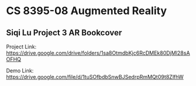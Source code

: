 # CS 8395-08 Augmented Reality
## Siqi Lu  Project 3 AR Bookcover

Project Link:  https://drive.google.com/drive/folders/1sa8OtmdbKjc6RcDMEk80DjMl28sAOFHQ


Demo Link: https://drive.google.com/file/d/1tuSOfbdbSnwBJSedrpRmMQt09t8ZlfhW
